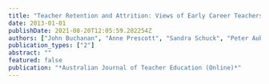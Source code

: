 ```yaml
---
title: "Teacher Retention and Attrition: Views of Early Career Teachers"
date: 2013-01-01
publishDate: 2021-08-20T12:05:59.282254Z
authors: ["John Buchanan", "Anne Prescott", "Sandra Schuck", "Peter Aubusson", "P Burke"]
publication_types: ["2"]
abstract: ""
featured: false
publication: "*Australian Journal of Teacher Education (Online)*"
---
```


